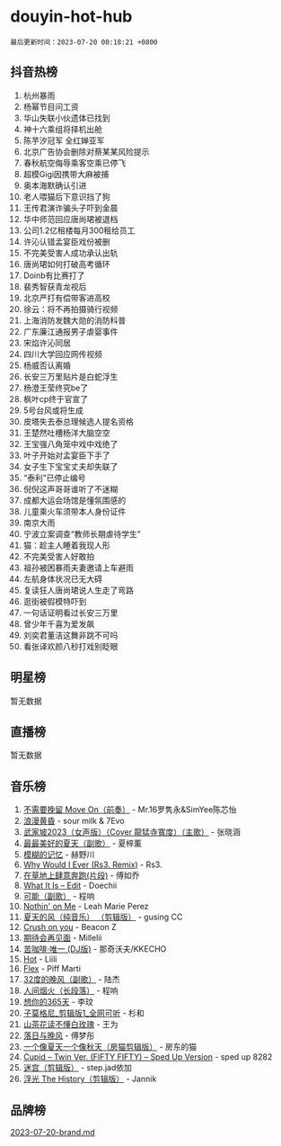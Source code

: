 # douyin-hot-hub

`最后更新时间：2023-07-20 00:18:21 +0800`

## 抖音热榜

1. 杭州暴雨
1. 杨幂节目问工资
1. 华山失联小伙遗体已找到
1. 神十六乘组将择机出舱
1. 陈芋汐冠军 全红婵亚军
1. 北京广告协会删除对蔡某某风险提示
1. 春秋航空侮辱乘客空乘已停飞
1. 超模Gigi因携带大麻被捕
1. 奥本海默确认引进
1. 老人喂猫后下意识挡了狗
1. 王传君演诈骗头子吓到金晨
1. 华中师范回应唐尚珺被退档
1. 公司1.2亿租楼每月300租给员工
1. 许沁认错孟宴臣戏份被删
1. 不完美受害人成功承认出轨
1. 唐尚珺如何打破高考循环
1. Doinb有比赛打了
1. 裴秀智获青龙视后
1. 北京严打有偿带客进高校
1. 徐云：将不再拍摄骑行视频
1. 上海消防发魏大勋的消防科普
1. 广东廉江通报男子虐婴事件
1. 宋焰许沁同居
1. 四川大学回应网传视频
1. 杨威否认离婚
1. 长安三万里贴片是白蛇浮生
1. 杨澄王莹终究be了
1. 枫叶cp终于官宣了
1. 5号台风或将生成
1. 皮塔失去泰总理候选人提名资格
1. 王楚然吐槽杨洋大脑空空
1. 王宝强八角笼中戏中戏绝了
1. 叶子开始对孟宴臣下手了
1. 女子生下宝宝丈夫却失联了
1. “泰利”已停止编号
1. 倪倪这声哥哥谁听了不迷糊
1. 成都大运会场馆是懂氛围感的
1. 儿童乘火车须带本人身份证件
1. 南京大雨
1. 宁波立案调查“教师长期虐待学生”
1. 猫：趁主人睡着我现人形
1. 不完美受害人好敢拍
1. 祖孙被困暴雨夫妻邀请上车避雨
1. 左航身体状况已无大碍
1. 复读狂人唐尚珺说人生走了弯路
1. 逛街被假模特吓到
1. 一句话证明看过长安三万里
1. 曾少年千喜为爱发飙
1. 刘奕君董洁这舞非跳不可吗
1. 看张译欢颜八秒打戏别眨眼

## 明星榜

暂无数据

## 直播榜

暂无数据

## 音乐榜

1. [不需要挽留 Move On（前奏）](https://sf6-cdn-tos.douyinstatic.com/obj/tos-cn-ve-2774/ooCBhgCCkF4nExzQL9WZSUbitfA8IsDkgQIYhe) - Mr.16罗隽永&SimYee陈芯怡
1. [浪漫黄昏](https://sf6-cdn-tos.douyinstatic.com/obj/tos-cn-ve-2774/a2e4e0b8cf8b4cc0a6bfed7cd21bd5a0) - sour milk & 7Evo
1. [武家坡2023（女声版）（Cover 龍猛寺寬度）（主歌）](https://sf6-cdn-tos.douyinstatic.com/obj/tos-cn-ve-2774/oEIACj0tGBoytgZUwEUCP8DAIgnZfwGIfb9xjD) - 张晓涵
1. [最最美好的夏天（副歌）](https://sf3-cdn-tos.douyinstatic.com/obj/tos-cn-ve-2774/o4FMghDLZkPIkCutdrsXlbTHcaZztBfeCp9AFS) - 夏梓薰
1. [模糊的记忆](https://sf3-cdn-tos.douyinstatic.com/obj/tos-cn-ve-2774/ocrRNOQnkB1MNO9eD1sd3CIytBehbIbglZUFAT) - 赫野川
1. [Why Would I Ever (Rs3. Remix)](https://sf6-cdn-tos.douyinstatic.com/obj/tos-cn-ve-2774/oQNX0xZhO8IXeCRjCJQUZzkfQNLi2ItDAzEBgz) - Rs3.
1. [在草地上肆意奔跑(片段)](https://sf3-cdn-tos.douyinstatic.com/obj/tos-cn-ve-2774/8831d494742f45dabdfa8adb8b817259) - 傅如乔
1. [What It Is – Edit](https://sf3-cdn-tos.douyinstatic.com/obj/tos-cn-ve-2774/o0mszhwrI3yCyGWBMAaQUof2lTzIXANSLrBh4L) - Doechii
1. [可能（副歌）](https://sf6-cdn-tos.douyinstatic.com/obj/tos-cn-ve-2774/cde1731888894259b333569393c2fb51) - 程响
1. [Nothin' on Me](https://sf6-cdn-tos.douyinstatic.com/obj/tos-cn-ve-2774/4db3d954346848aaa9ec9709bb1eace1) - Leah Marie Perez
1. [夏天的风（纯音乐） （剪辑版）](https://sf6-cdn-tos.douyinstatic.com/obj/tos-cn-ve-2774/oUzLjBZZFQAoNRmGokEeD5zfQCObp6UeFAnTa6) - gusing CC
1. [Crush on you](https://sf6-cdn-tos.douyinstatic.com/obj/tos-cn-ve-2774/b23c3d5786714e90898fb2a43fb44ff7) - Beacon Z
1. [期待会再见面](https://sf3-cdn-tos.douyinstatic.com/obj/tos-cn-ve-2774/oILtyb5PbgnZnnFogRIDCNBDmAzeQk8BjThRfX) - Millelii
1. [苦咖啡·唯一 (DJ版)](https://sf6-cdn-tos.douyinstatic.com/obj/tos-cn-ve-2774/oohZWXUzNXlh9bzpBgNUfJCQHGILwWgDBaejQt) - 那奇沃夫/KKECHO
1. [Hot](https://sf6-cdn-tos.douyinstatic.com/obj/tos-cn-ve-2774/a63be641febf4335a8996c8a877dee1c) - Liili
1. [Flex](https://sf6-cdn-tos.douyinstatic.com/obj/tos-cn-ve-2774/fdd81ae057724bbe9f599a36af513da8) - Piff Marti
1. [32度的晚风（副歌）](https://sf6-cdn-tos.douyinstatic.com/obj/tos-cn-ve-2774/o8mEd4CARee2Lv5ReRW2KyIyZ9Q1YojfPZyXHA) - 陆杰
1. [人间烟火（长段落）](https://sf3-cdn-tos.douyinstatic.com/obj/tos-cn-ve-2774/eeb7f9f284d74db097f8341ace44bfa2) - 程响
1. [想你的365天](https://sf6-cdn-tos.douyinstatic.com/obj/tos-cn-ve-2774/f9f7574abe01480a95d11e74817984b4) - 李玟
1. [子莫格尼_剪辑版1_全网可听](https://sf3-cdn-tos.douyinstatic.com/obj/tos-cn-ve-2774/okgjBiZZDqmeFfACngDQ48okZJ9knBMDtbwo8Q) - 杉和
1. [山茶花读不懂白玫瑰](https://sf6-cdn-tos.douyinstatic.com/obj/tos-cn-ve-2774/osfn8B7DktrRHEPJgPCfDbw7QDQEkwC16BxZg9) - 王为
1. [落日与晚风](https://sf6-cdn-tos.douyinstatic.com/obj/tos-cn-ve-2774/oIGWNBzwrUqAmfsCxckzkGhWQIaAAUgU19HChy) - 傅梦彤
1. [一个像夏天一个像秋天（房猫剪辑版）](https://sf3-cdn-tos.douyinstatic.com/obj/tos-cn-ve-2774/a5a649d88ef0437b918efc8be7005a59) - 房东的猫
1. [Cupid – Twin Ver. (FIFTY FIFTY) – Sped Up Version](https://sf3-cdn-tos.douyinstatic.com/obj/tos-cn-ve-2774/oMonQQ6t8nCfUnw44y8XBZkJytCgEBtWYebB2D) - sped up 8282
1. [迷宫（剪辑版）](https://sf3-cdn-tos.douyinstatic.com/obj/tos-cn-ve-2774/oUkKabRnnDiI8GjaQrDHYQh0VCgQB0AA4ezefF) - step.jad依加
1. [浮光 The History（剪辑版）](https://sf3-cdn-tos.douyinstatic.com/obj/tos-cn-ve-2774/oIkABGgUD0nCgDneOBBKSj79UBoAZtQjIi3fbl) - Jannik

## 品牌榜

[2023-07-20-brand.md](2023-07-20-brand.md)
